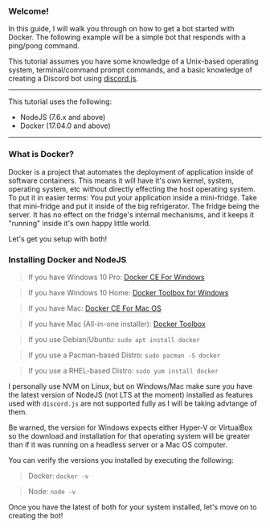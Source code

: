 ### Welcome!
In this guide, I will walk you through on how to get a bot started with Docker. The following example will be a simple bot that responds with a ping/pong command.

This tutorial assumes you have some knowledge of a Unix-based operating system, terminal/command prompt commands, and a basic knowledge of creating a Discord bot using [discord.js](https://github.com/hydrabolt/discord.js).

<hr />
This tutorial uses the following:

   - NodeJS (7.6.x and above)
   - Docker (17.04.0 and above)

<hr />

### What is Docker?
Docker is a project that automates the deployment of application inside of software containers. This means it will have it's own kernel, system, operating system, etc without directly effecting the host operating system. To put it in easier terms: You put your application inside a mini-fridge. Take that mini-fridge and put it inside of the big refrigerator. The fridge being the server. It has no effect on the fridge's internal mechanisms, and it keeps it "running" inside it's own happy little world.

</hr >

Let's get you setup with both!

### Installing Docker and NodeJS
  > If you have Windows 10 Pro: [Docker CE For Windows](https://store.docker.com/editions/community/docker-ce-desktop-windows)
  
  > If you have Windows 10 Home: [Docker Toolbox for Windows](https://www.docker.com/products/docker-toolbox)
  
  > If you have Mac: [Docker CE For Mac OS](https://store.docker.com/editions/community/docker-ce-desktop-mac)
  
  > If you have Mac (All-in-one installer): [Docker Toolbox](https://www.docker.com/products/docker-toolbox)

  > If you use Debian/Ubuntu: ``sudo apt install docker``

  > If you use a Pacman-based Distro: ``sudo pacman -S docker``
  
  > If you use a RHEL-based Distro: ``sudo yum install docker``
  

I personally use NVM on Linux, but on Windows/Mac make sure you have the latest version of NodeJS (not LTS at the moment) installed as features used with ``discord.js`` are not supported fully as I will be taking advtange of them.

Be warned, the version for Windows expects either Hyper-V or VirtualBox so the download and installation for that operating system will be greater than if it was running on a headless server or a Mac OS computer.

You can verify the versions you installed by executing the following:


  > Docker: ``docker -v``

  > Node: ``node -v``


Once you have the latest of both for your system installed, let's move on to creating the bot!
